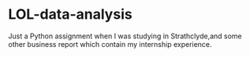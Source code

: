 # LOL-data-analysis
Just a Python assignment when I was studying in Strathclyde,and some other business report which contain my internship experience.
